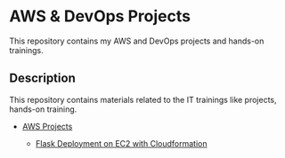 # AWS & DevOps Projects

This repository contains my AWS and DevOps projects and hands-on trainings.

## Description

This repository contains materials related to the IT trainings like projects, hands-on training.

- [AWS Projects](README.md)

    - [Flask Deployment on EC2 with Cloudformation](https://github.com/kopuskopecik/aws-projects/tree/master/001-roman-numerals-converter)

